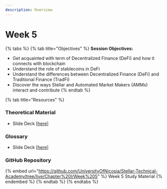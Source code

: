 ```yaml
---
description: Overview
---
```


# Week 5

{% tabs %}
{% tab title="Objectives" %}
**Session Objectives:**

* Get acquainted with term of Decentralized Finance (DeFi) and how it connects with blockchain​
* Understand the role of stablecoins in DeFi​
* Understand the differences between Decentralized Finance (DeFi) and Traditional Finance (TradFi)​
* Discover the ways Stellar and Automated Market Makers (AMMs) interact and contribute​
{% endtab %}

{% tab title="Resources" %}
### Theoretical Material

* Slide Deck \[[here](https://github.com/UniversityOfNicosia/Stellar-Technical-Academy/blob/live/Chapter%20I/Week%205/Week5\_Theory.pdf)]

### Glossary&#x20;

* Slide Deck \[[here](https://github.com/UniversityOfNicosia/Stellar-Technical-Academy/blob/live/Chapter%20I/Week%205/Week5\_Glossary.pdf.)]

### GitHub Repository

{% embed url="https://github.com/UniversityOfNicosia/Stellar-Technical-Academy/tree/live/Chapter%20I/Week%205" %}
Week 5 Study Material
{% endembed %}
{% endtab %}
{% endtabs %}

